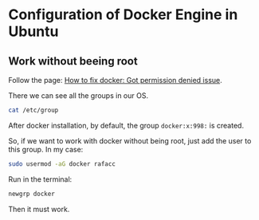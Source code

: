 # Configuration of Docker Engine in Ubuntu

## Work without beeing root

Follow the page: [How to fix docker: Got permission denied issue](https://stackoverflow.com/questions/48957195/).

There we can see all the groups in our OS.

```bash
cat /etc/group
```

After docker installation, by default, the group ```docker:x:998:``` is created.

So, if we want to work with docker without being root, just add the user to this group. In my case:

```bash
sudo usermod -aG docker rafacc
```

Run in the terminal: 

```bash
newgrp docker
```

Then it must work.

